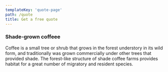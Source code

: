 ```yaml
---
templateKey: 'quote-page'
path: /quote
title: Get a free quote
---
```

### Shade-grown coffeee
Coffee is a small tree or shrub that grows in the forest understory in its wild form, and traditionally was grown commercially under other trees that provided shade. The forest-like structure of shade coffee farms provides habitat for a great number of migratory and resident species.

